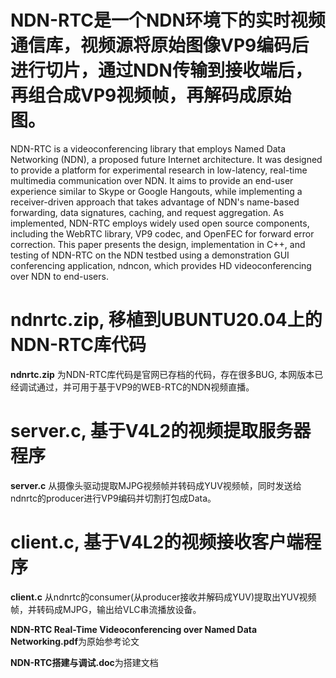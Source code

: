 # NDN-RTC是一个NDN环境下的实时视频通信库，视频源将原始图像VP9编码后进行切片，通过NDN传输到接收端后，再组合成VP9视频帧，再解码成原始图。

NDN-RTC is a videoconferencing library that employs Named Data Networking (NDN), a proposed future Internet architecture. It was designed to provide a platform for experimental research in low-latency, real-time multimedia communication over NDN. It aims to provide an end-user experience similar to Skype or Google Hangouts, while implementing a receiver-driven approach that takes advantage of NDN's name-based forwarding, data signatures, caching, and request aggregation. As implemented, NDN-RTC employs widely used open source components, including the WebRTC library, VP9 codec, and OpenFEC for forward error correction. This paper presents the design, implementation in C++, and testing of NDN-RTC on the NDN testbed using a demonstration GUI conferencing application, ndncon, which provides HD videoconferencing over NDN to end-users.

# ndnrtc.zip, 移植到UBUNTU20.04上的NDN-RTC库代码

**ndnrtc.zip** 为NDN-RTC库代码是官网已存档的代码，存在很多BUG, 本网版本已经调试通过，并可用于基于VP9的WEB-RTC的NDN视频直播。

# server.c, 基于V4L2的视频提取服务器程序

**server.c** 从摄像头驱动提取MJPG视频帧并转码成YUV视频帧，同时发送给ndnrtc的producer进行VP9编码并切割打包成Data。

# client.c, 基于V4L2的视频接收客户端程序

**client.c** 从ndnrtc的consumer(从producer接收并解码成YUV)提取出YUV视频帧，并转码成MJPG，输出给VLC串流播放设备。

**NDN-RTC Real-Time Videoconferencing over Named Data Networking.pdf**为原始参考论文

**NDN-RTC搭建与调试.doc**为搭建文档

